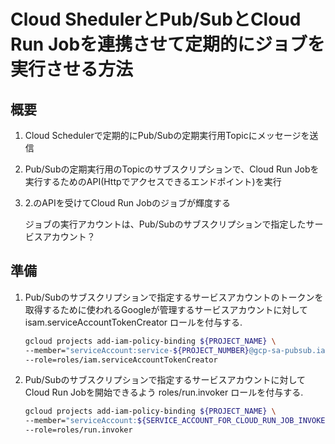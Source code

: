 # Cloud ShedulerとPub/SubとCloud Run Jobを連携させて定期的にジョブを実行させる方法

## 概要

1. Cloud Schedulerで定期的にPub/Subの定期実行用Topicにメッセージを送信
2. Pub/Subの定期実行用のTopicのサブスクリプションで、Cloud Run Jobを実行するためのAPI(Httpでアクセスできるエンドポイント)を実行
3. 2.のAPIを受けてCloud Run Jobのジョブが輝度する

    ジョブの実行アカウントは、Pub/Subのサブスクリプションで指定したサービスアカウント？

## 準備

1. Pub/Subのサブスクリプションで指定するサービスアカウントのトークンを取得するために使われるGoogleが管理するサービスアカウントに対して isam.serviceAccountTokenCreator ロールを付与する.

    ```sh
    gcloud projects add-iam-policy-binding ${PROJECT_NAME} \
    --member="serviceAccount:service-${PROJECT_NUMBER}@gcp-sa-pubsub.iam.gserviceaccount.com" \
    --role=roles/iam.serviceAccountTokenCreator
    ```

2. Pub/Subのサブスクリプションで指定するサービスアカウントに対してCloud Run Jobを開始できるよう roles/run.invoker ロールを付与する.

   ```sh
   gcloud projects add-iam-policy-binding ${PROJECT_NAME} \
   --member="serviceAccount:${SERVICE_ACCOUNT_FOR_CLOUD_RUN_JOB_INVOKE}" \
   --role=roles/run.invoker
   ```
